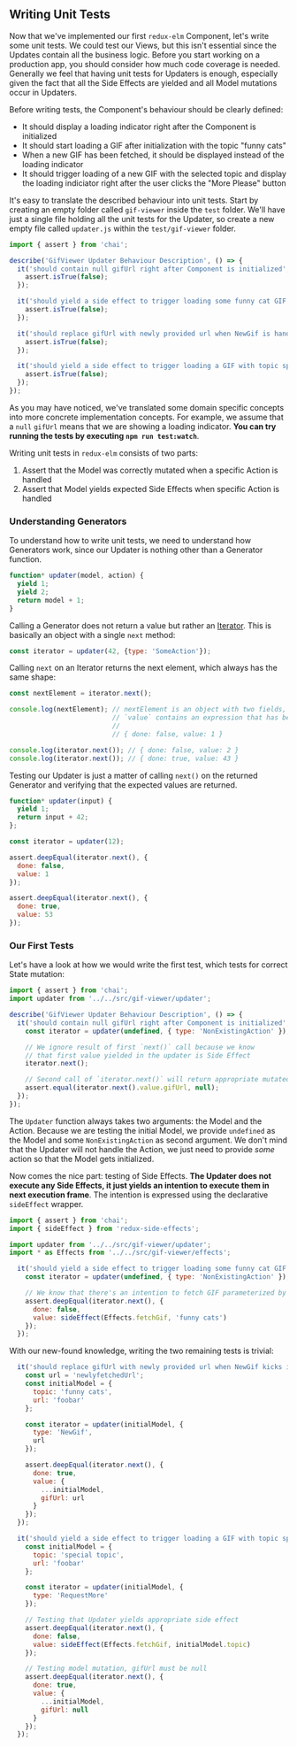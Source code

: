 ## Writing Unit Tests

Now that we've implemented our first `redux-elm` Component, let's write some unit tests. We could test our Views, but this isn't essential since the Updates contain all the business logic. Before you start working on a production app, you should consider how much code coverage is needed. Generally we feel that having unit tests for Updaters is enough, especially given the fact that all the Side Effects are yielded and all Model mutations occur in Updaters.

Before writing tests, the Component's behaviour should be clearly defined:

* It should display a loading indicator right after the Component is initialized
* It should start loading a GIF after initialization with the topic "funny cats"
* When a new GIF has been fetched, it should be displayed instead of the loading indicator
* It should trigger loading of a new GIF with the selected topic and display the loading indiciator right after the user clicks the "More Please" button

It's easy to translate the described behaviour into unit tests. Start by creating an empty folder called `gif-viewer` inside the `test` folder. We'll have just a single file holding all the unit tests for the Updater, so create a new empty file called `updater.js` within the `test/gif-viewer` folder.

```javascript
import { assert } from 'chai';

describe('GifViewer Updater Behaviour Description', () => {
  it('should contain null gifUrl right after Component is initialized', () => {
    assert.isTrue(false);
  });

  it('should yield a side effect to trigger loading some funny cat GIF right after Component is initialized', () => {
    assert.isTrue(false);
  });

  it('should replace gifUrl with newly provided url when NewGif is handled', () => {
    assert.isTrue(false);
  });

  it('should yield a side effect to trigger loading a GIF with topic specified in model and null gifUrl when RequestMore is handled', () => {
    assert.isTrue(false);
  });
});
```

As you may have noticed, we've translated some domain specific concepts into more concrete implementation concepts. For example, we assume that a `null` `gifUrl` means that we are showing a loading indicator. **You can try running the tests by executing `npm run test:watch`**.

Writing unit tests in `redux-elm` consists of two parts:

1. Assert that the Model was correctly mutated when a specific Action is handled
2. Assert that Model yields expected Side Effects when specific Action is handled

### Understanding Generators

To understand how to write unit tests, we need to understand how Generators work, since our Updater is nothing other than a Generator function.

```javascript
function* updater(model, action) {
  yield 1;
  yield 2;
  return model + 1;
}
```

Calling a Generator does not return a value but rather an [Iterator](https://developer.mozilla.org/en-US/docs/Web/JavaScript/Guide/Iterators_and_Generators#Iterators). This is basically an object with a single `next` method:

```javascript
const iterator = updater(42, {type: 'SomeAction'});
```

Calling `next` on an Iterator returns the next element, which always has the same shape:

```javascript
const nextElement = iterator.next();

console.log(nextElement); // nextElement is an object with two fields, `done` and `value`, where `done` is false for all the calls except the last one
                          // `value` contains an expression that has been `yield`ed or `return`ed
                          //
                          // { done: false, value: 1 }

console.log(iterator.next()); // { done: false, value: 2 }
console.log(iterator.next()); // { done: true, value: 43 }
```

Testing our Updater is just a matter of calling `next()` on the returned Generator and verifying that the expected values are returned.

```javascript
function* updater(input) {
  yield 1;
  return input + 42;
};

const iterator = updater(12);

assert.deepEqual(iterator.next(), {
  done: false,
  value: 1
});

assert.deepEqual(iterator.next(), {
  done: true,
  value: 53
});
```

### Our First Tests

Let's have a look at how we would write the first test, which tests for correct State mutation:

```javascript
import { assert } from 'chai';
import updater from '../../src/gif-viewer/updater';

describe('GifViewer Updater Behaviour Description', () => {
  it('should contain null gifUrl right after Component is initialized', () => {
    const iterator = updater(undefined, { type: 'NonExistingAction' });

    // We ignore result of first `next()` call because we know
    // that first value yielded in the updater is Side Effect
    iterator.next();

    // Second call of `iterator.next()` will return appropriate mutated Model
    assert.equal(iterator.next().value.gifUrl, null);
  });
});
```

The `Updater` function always takes two arguments: the Model and the Action. Because we are testing the initial Model, we provide `undefined` as the Model and some `NonExistingAction` as second argument. We don't mind that the Updater will not handle the Action, we just need to provide *some* action so that the Model gets initialized.

Now comes the nice part: testing of Side Effects. **The Updater does not execute any Side Effects, it just yields an intention to execute them in next execution frame**. The intention is expressed using the declarative `sideEffect` wrapper.

```javascript
import { assert } from 'chai';
import { sideEffect } from 'redux-side-effects';

import updater from '../../src/gif-viewer/updater';
import * as Effects from '../../src/gif-viewer/effects';

  it('should yield a side effect to trigger loading some funny cat GIF right after Component is initialized', () => {
    const iterator = updater(undefined, { type: 'NonExistingAction' });

    // We know that there's an intention to fetch GIF parameterized by 'funny cats'
    assert.deepEqual(iterator.next(), {
      done: false,
      value: sideEffect(Effects.fetchGif, 'funny cats')
    });
  });
```

With our new-found knowledge, writing the two remaining tests is trivial:

```javascript
  it('should replace gifUrl with newly provided url when NewGif kicks in', () => {
    const url = 'newlyfetchedUrl';
    const initialModel = {
      topic: 'funny cats',
      url: 'foobar'
    };

    const iterator = updater(initialModel, {
      type: 'NewGif',
      url
    });

    assert.deepEqual(iterator.next(), {
      done: true,
      value: {
        ...initialModel,
        gifUrl: url
      }
    });
  });

  it('should yield a side effect to trigger loading a GIF with topic specified in model and null gifUrl', () => {
    const initialModel = {
      topic: 'special topic',
      url: 'foobar'
    };

    const iterator = updater(initialModel, {
      type: 'RequestMore'
    });

    // Testing that Updater yields appropriate side effect
    assert.deepEqual(iterator.next(), {
      done: false,
      value: sideEffect(Effects.fetchGif, initialModel.topic)
    });

    // Testing model mutation, gifUrl must be null
    assert.deepEqual(iterator.next(), {
      done: true,
      value: {
        ...initialModel,
        gifUrl: null
      }
    });
  });
```